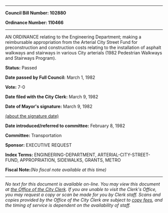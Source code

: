 

********

**Council Bill Number: 102880**
   
**Ordinance Number: 110466**
********

 AN ORDINANCE relating to the Engineering Department; making a reimbursable appropriation from the Arterial City Street Fund for preconstruction and construction costs relating to the installation of asphalt walkways and stairways in various City arterials (1982 Pedestrian Walkways and Stairways Program).

**Status:** Passed
   
**Date passed by Full Council:** March 1, 1982
   
**Vote:** 7-0
   
**Date filed with the City Clerk:** March 9, 1982
   
**Date of Mayor's signature:** March 9, 1982
   
[(about the signature date)](/~public/approvaldate.htm)
   
   
   
**Date introduced/referred to committee:** February 8, 1982
   
**Committee:** Transportation
   
**Sponsor:** EXECUTIVE REQUEST
   
   
**Index Terms:** ENGINEERING-DEPARTMENT, ARTERIAL-CITY-STREET-FUND, APPROPRIATION, SIDEWALKS, GRANTS, METRO

**Fiscal Note:**_(No fiscal note available at this time)_
********

_No text for this document is available on-line. You may view this document at [the Office of the City Clerk](http://www.seattle.gov/leg/clerk/contactUs.htm). If you are unable to visit the Clerk's Office, you may request a copy or scan be made for you by Clerk staff. Scans and copies provided by the Office of the City Clerk are subject to [copy fees](http://clerk.seattle.gov/~public/clerkfees.htm), and the timing of service is dependent on the availability of staff._

